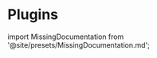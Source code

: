 # Plugins

import MissingDocumentation from '@site/presets/MissingDocumentation.md';

<MissingDocumentation/>
